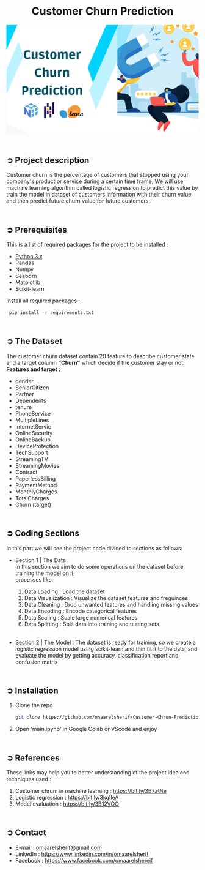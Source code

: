 <!-- PROJECT TITLE -->
**<h1 align="center">Customer Churn Prediction</h1>**

<!-- LOGO -->
<p align="center">
  <img src="images/customer_chrun_cover.png"/>
</p>

<!-- PROJECT DESCRIPTION -->
## <br>**➲ Project description**
Customer churn is the percentage of customers that stopped using your company's product
or service during a certain time frame, We will use machine learning algorithm called logistic regression to predict this value by train the model in dataset of customers information with their churn value and then predict future churn value for future customers.

<!-- PREREQUISTIES -->
## <br>**➲ Prerequisites**
This is a list of required packages for the project to be installed :
* <a href="https://www.python.org/downloads/" target="_blank">Python 3.x</a>
* Pandas 
* Numpy
* Seaborn
* Matplotlib
* Scikit-learn

Install all required packages :
 ```sh
  pip install -r requirements.txt
  ```

<!-- THE DATASET -->
## <br>**➲ The Dataset**
The customer churn dataset contain 20 feature to describe customer state
and a target column **"Churn"** which decide if the customer stay or not.
<br>**Features and target :**
- gender
- SeniorCitizen
- Partner
- Dependents
- tenure
- PhoneService
- MultipleLines
- InternetServic 
- OnlineSecurity
- OnlineBackup
- DeviceProtection
- TechSupport
- StreamingTV
- StreamingMovies
- Contract 
- PaperlessBilling 
- PaymentMethod
- MonthlyCharges
- TotalCharges
- Churn (target)

<!-- CODING SECTIONS -->
## <br>**➲ Coding Sections**
In this part we will see the project code divided to sections as follows:
<br>

- Section 1 | The Data :<br>
In this section we aim to do some operations on the dataset before training the model on it,
<br>processes like:
  1. Data Loading : Load the dataset
  2. Data Visualization : Visualize the dataset features and frequinces
  3. Data Cleaning : Drop unwanted features and handling missing values 
  4. Data Encoding : Encode categorical features
  5. Data Scaling : Scale large numerical features
  6. Data Splitting : Split data into training and testing sets<br><br>

- Section 2 | The Model :
The dataset is ready for training, so we create a logistic regression model using scikit-learn and thin fit it to the data, and evaluate the model by getting accuracy, classification report and confusion matrix<br>

<!-- INSTALLATION -->
## <br>**➲ Installation**
1. Clone the repo
   ```sh
   git clone https://github.com/omaarelsherif/Customer-Chrun-Prediction-Using-Machine-Learning.git
   ```
2. Open 'main.ipynb' in Google Colab or VScode and enjoy

<!-- REFERENCES -->
## <br>**➲ References**
These links may help you to better understanding of the project idea and techniques used :
1. Customer chrum in machine learning : https://bit.ly/3B7zOte
2. Logistic regression : https://bit.ly/3kqIIeA
3. Model evaluation : https://bit.ly/3B12VOO

<!-- CONTACT -->
## <br>**➲ Contact**
- E-mail   : [omaarelsherif@gmail.com](mailto:omaarelsherif@gmail.com)
- LinkedIn : https://www.linkedin.com/in/omaarelsherif
- Facebook : https://www.facebook.com/omaarelshereif
